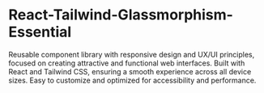 # React-Tailwind-Glassmorphism-Essential
Reusable component library with responsive design and UX/UI principles, focused on creating attractive and functional web interfaces. Built with React and Tailwind CSS, ensuring a smooth experience across all device sizes. Easy to customize and optimized for accessibility and performance.
